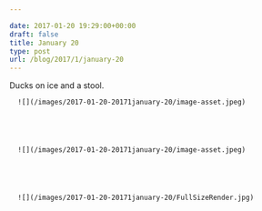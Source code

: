 ```yaml
---

date: 2017-01-20 19:29:00+00:00
draft: false
title: January 20
type: post
url: /blog/2017/1/january-20
---
```


Ducks on ice and a stool.


  
      ![](/images/2017-01-20-20171january-20/image-asset.jpeg)

  


  
      ![](/images/2017-01-20-20171january-20/image-asset.jpeg)

  


  
      ![](/images/2017-01-20-20171january-20/FullSizeRender.jpg)

